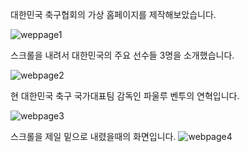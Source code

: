 대한민국 축구협회의 가상 홈페이지를 제작해보았습니다.

![weppage1](https://user-images.githubusercontent.com/96391615/164059882-56a099e9-40ad-4942-8a12-00732640a4ca.png)


스크롤을 내려서 대한민국의 주요 선수들 3명을 소개했습니다.

![webpage2](https://user-images.githubusercontent.com/96391615/164059992-22307aed-c7f4-4762-be05-deb183008010.png)


현 대한민국 축구 국가대표팀 감독인 파울루 벤투의 연혁입니다.

![webpage3](https://user-images.githubusercontent.com/96391615/164060047-1569b8ee-8ae5-41e9-ac3c-d2ed346e76f6.png)


스크롤을 제일 밑으로 내렸을때의 화면입니다.
![webpage4](https://user-images.githubusercontent.com/96391615/164060105-36bd0b3b-e5ab-444f-a407-0c3754b4f796.png)
